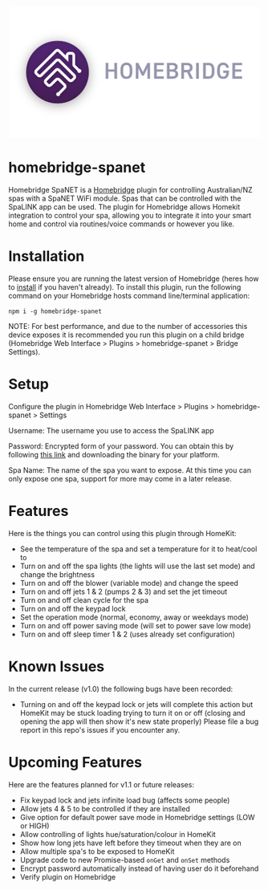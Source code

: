 <p align="center">
  <img src="https://raw.githubusercontent.com/homebridge/branding/6ef3a1685e79f79a2ecdcc83824e53775ec0475d/logos/homebridge-wordmark-logo-horizontal.svg" width="500">
</p>

# homebridge-spanet
Homebridge SpaNET is a [Homebridge](https://github.com/homebridge/homebridge) plugin for controlling Australian/NZ spas with a SpaNET WiFi module. Spas that can be controlled with the SpaLINK app can be used. The plugin for Homebridge allows Homekit integration to control your spa, allowing you to integrate it into your smart home and control via routines/voice commands or however you like.

# Installation
Please ensure you are running the latest version of Homebridge (heres how to [install](https://github.com/homebridge/homebridge/wiki) if you haven't already). To install this plugin, run the following command on your Homebridge hosts command line/terminal application:
```
npm i -g homebridge-spanet
```
NOTE: For best performance, and due to the number of accessories this device exposes it is recommended you run this plugin on a child bridge (Homebridge Web Interface > Plugins > homebridge-spanet > Bridge Settings).

# Setup
Configure the plugin in Homebridge Web Interface > Plugins > homebridge-spanet > Settings

Username: The username you use to access the SpaLINK app

Password: Encrypted form of your password. You can obtain this by following [this link](https://github.com/thehoff/spanet-password-creator) and downloading the binary for your platform.

Spa Name: The name of the spa you want to expose. At this time you can only expose one spa, support for more may come in a later release.

# Features
Here is the things you can control using this plugin through HomeKit:
* See the temperature of the spa and set a temperature for it to heat/cool to
* Turn on and off the spa lights (the lights will use the last set mode) and change the brightness
* Turn on and off the blower (variable mode) and change the speed
* Turn on and off jets 1 & 2 (pumps 2 & 3) and set the jet timeout
* Turn on and off clean cycle for the spa
* Turn on and off the keypad lock
* Set the operation mode (normal, economy, away or weekdays mode)
* Turn on and off power saving mode (will set to power save low mode)
* Turn on and off sleep timer 1 & 2 (uses already set configuration)

# Known Issues
In the current release (v1.0) the following bugs have been recorded:
* Turning on and off the keypad lock or jets will complete this action but HomeKit may be stuck loading trying to turn it on or off (closing and opening the app will then show it's new state properly)
Please file a bug report in this repo's issues if you encounter any.

# Upcoming Features
Here are the features planned for v1.1 or future releases:
* Fix keypad lock and jets infinite load bug (affects some people)
* Allow jets 4 & 5 to be controlled if they are installed
* Give option for default power save mode in Homebridge settings (LOW or HIGH)
* Allow controlling of lights hue/saturation/colour in HomeKit
* Show how long jets have left before they timeout when they are on
* Allow multiple spa's to be exposed to HomeKit
* Upgrade code to new Promise-based `onGet` and `onSet` methods
* Encrypt password automatically instead of having user do it beforehand
* Verify plugin on Homebridge